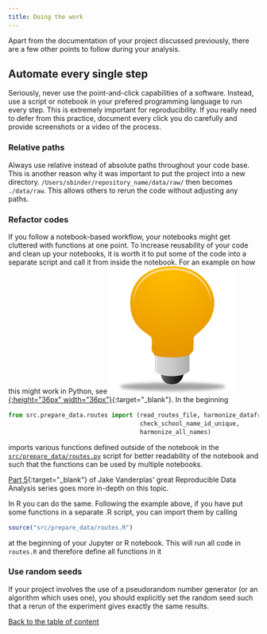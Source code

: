 ```yaml
---
title: Doing the work
---
```

Apart from the documentation of your project discussed previously, there are a few other points to follow during your analysis.

## Automate every single step
Seriously, never use the point-and-click capabilities of a software. Instead, use a script or notebook in your prefered programming language to run every step. This is extremely important for reproducibility. If you really need to defer from this practice, document every click you do carefully and provide screenshots or a video of the process.

### Relative paths
Always use relative instead of absolute paths throughout your code base. This is another reason why it was important to put the project into a new directory. `/Users/sbinder/repository_name/data/raw/` then becomes `./data/raw`. This allows others to rerun the code without adjusting any paths.


### Refactor codes
If you follow a notebook-based workflow, your notebooks might get cluttered with functions at one point. To increase reusability of your code and clean up your notebooks, it is worth it to put some of the code into a separate script and call it from inside the notebook. For an example on how this might work in Python, see [![example](../figures/example_icon.png){:height="36px" width="36px"}](https://github.com/binste/chicago_safepassage_evaluation/blob/master/notebooks/1_prepare_data/1.0-binste-routes.ipynb){:target="_blank"}. In the beginning
```python
from src.prepare_data.routes import (read_routes_file, harmonize_dataframe,
                                     check_school_name_id_unique,
                                     harmonize_all_names)
```
imports various functions defined outside of the notebook in the [`src/prepare_data/routes.py`](https://github.com/binste/chicago_safepassage_evaluation/blob/master/src/prepare_data/routes.py) script for better readability of the notebook and such that the functions can be used by multiple notebooks.

[Part 5](https://www.youtube.com/watch?list=PLYCpMb24GpOC704uO9svUrihl-HY1tTJJ&time_continue=1&v=DjpCHNYQodY){:target="_blank"} of Jake Vanderplas' great Reproducible Data Analysis series goes more in-depth on this topic.

In R you can do the same. Following the example above, if you have put some functions in a separate .R script, you can import them by calling
```r
source("src/prepare_data/routes.R")
```
at the beginning of your Jupyter or R notebook. This will run all code in `routes.R` and therefore define all functions in it

### Use random seeds
If your project involves the use of a pseudorandom number generator (or an algorithm which uses one), you should explicitly set the random seed such that a rerun of the experiment gives exactly the same results.

[Back to the table of content](./index.md)